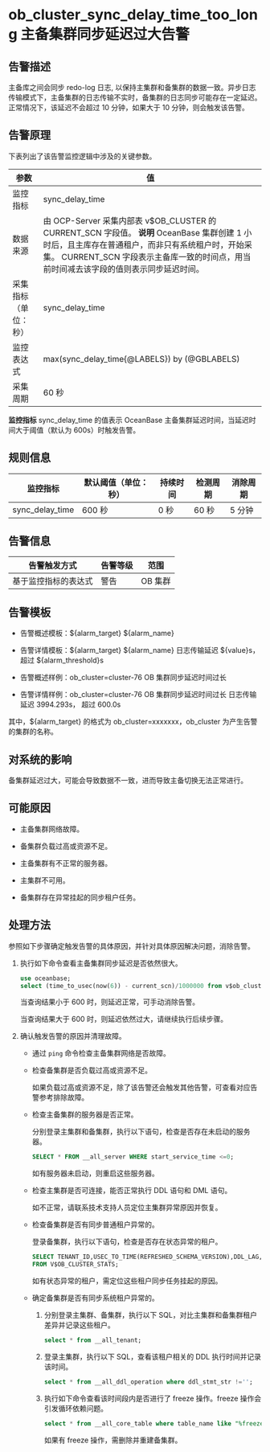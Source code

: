 ob_cluster_sync_delay_time_too_long 主备集群同步延迟过大告警
=====================================================================



告警描述
-------------------------

主备库之间会同步 redo-log 日志, 以保持主集群和备集群的数据一致。异步日志传输模式下，主备集群的日志传输不实时，备集群的日志同步可能存在一定延迟。正常情况下，该延迟不会超过 10 分钟，如果大于 10 分钟，则会触发该告警。

告警原理
-------------------------

下表列出了该告警监控逻辑中涉及的关键参数。


|     参数     |                                                                                                     值                                                                                                      |
|------------|------------------------------------------------------------------------------------------------------------------------------------------------------------------------------------------------------------|
| 监控指标       | sync_delay_time                                                                                                                                                                                            |
| 数据来源       | 由 OCP-Server 采集内部表 v$OB_CLUSTER 的 CURRENT_SCN 字段值。 **说明**  OceanBase 集群创建 1 小时后，且主库存在普通租户，而非只有系统租户时，开始采集。 CURRENT_SCN 字段表示主备库一致的时间点，用当前时间减去该字段的值则表示同步延迟时间。 |
| 采集指标（单位：秒） | sync_delay_time                                                                                                                                                                                            |
| 监控表达式      | max(sync_delay_time{@LABELS}) by (@GBLABELS)                                                                                                                                                               |
| 采集周期       | 60 秒                                                                                                                                                                                                       |



**监控指标** sync_delay_time 的值表示 OceanBase 主备集群延迟时间，当延迟时间大于阈值（默认为 600s）时触发告警。

规则信息
-------------------------



|      监控指标       | 默认阈值（单位：秒） | 持续时间 | 检测周期 | 消除周期 |
|-----------------|------------|------|------|------|
| sync_delay_time | 600 秒      | 0 秒  | 60 秒 | 5 分钟 |



告警信息
-------------------------



|   告警触发方式   | 告警等级 |  范围   |
|------------|------|-------|
| 基于监控指标的表达式 | 警告   | OB 集群 |



告警模板
-------------------------

* 告警概述模板：${alarm_target} ${alarm_name}



* 告警详情模板：${alarm_target} ${alarm_name} 日志传输延迟 ${value}s， 超过 ${alarm_threshold}s



* 告警概述样例：ob_cluster=cluster-76 OB 集群同步延迟时间过长



* 告警详情样例：ob_cluster=cluster-76 OB 集群同步延迟时间过长 日志传输延迟 3994.293s， 超过 600.0s






其中，${alarm_target} 的格式为 ob_cluster=xxxxxxx，ob_cluster 为产生告警的集群的名称。

对系统的影响
---------------------------

备集群延迟过大，可能会导致数据不一致，进而导致主备切换无法正常进行。

可能原因
-------------------------

* 主备集群网络故障。



* 备集群负载过高或资源不足。



* 主备集群有不正常的服务器。



* 主集群不可用。



* 备集群存在异常挂起的同步租户任务。






处理方法
-------------------------

参照如下步骤确定触发告警的具体原因，并针对具体原因解决问题，消除告警。

1. 执行如下命令查看主备集群同步延迟是否依然很大。

   ```sql
   use oceanbase;
   select (time_to_usec(now(6)) - current_scn)/1000000 from v$ob_cluster;
   ```



   当查询结果小于 600 时，则延迟正常，可手动消除告警。

   当查询结果大于 600 时，则延迟依然过大，请继续执行后续步骤。


2. 确认触发告警的原因并清理故障。

   * 通过 `ping` 命令检查主备集群网络是否故障。



   * 检查备集群是否负载过高或资源不足。

     如果负载过高或资源不足，除了该告警还会触发其他告警，可查看对应告警参考排除故障。


   * 检查主备集群的服务器是否正常。

     分别登录主集群和备集群，执行以下语句，检查是否存在未启动的服务器。

     ```sql
     SELECT * FROM __all_server WHERE start_service_time <=0;
     ```



     如有服务器未启动，则重启这些服务器。


   * 检查主集群是否可连接，能否正常执行 DDL 语句和 DML 语句。

     如不正常，请联系技术支持人员定位主集群异常原因并恢复。


   * 检查备集群是否有同步普通租户异常的。

     登录备集群，执行以下语句，检查是否存在状态异常的租户。

     ```sql
     SELECT TENANT_ID,USEC_TO_TIME(REFRESHED_SCHEMA_VERSION),DDL_LAG,USEC_TO_TIME(MIN_SYS_TABLE_SCN),USEC_TO_TIME(MIN_USER_TABLE_SCN)
     FROM V$OB_CLUSTER_STATS;
     ```



     如有状态异常的租户，需定位这些租户同步任务挂起的原因。


   * 确定备集群是否有同步系统租户异常的。

     1. 分别登录主集群、备集群，执行以下 SQL，对比主集群和备集群租户差异并记录这些租户。

        ```sql
        select * from __all_tenant;
        ```



     2. 登录主集群，执行以下 SQL，查看该租户相关的 DDL 执行时间并记录该时间。

        ```sql
        select * from __all_ddl_operation where ddl_stmt_str !='';
        ```



     3. 执行如下命令查看该时间段内是否进行了 freeze 操作。freeze 操作会引发循环依赖问题。

        ```sql
        select * from __all_core_table where table_name like "%freeze%"
        ```



        如果有 freeze 操作，需删除并重建备集群。
